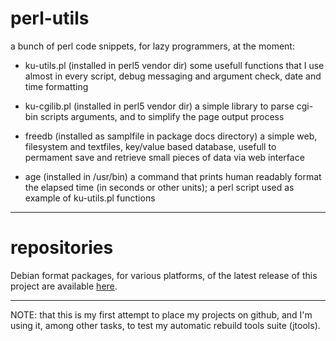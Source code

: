 # perl-utils
a bunch of perl code snippets, for lazy programmers, at the moment:

- ku-utils.pl (installed in perl5 vendor dir)
	some usefull functions that I use almost in every script,
	debug messaging and argument check, date and time formatting

- ku-cgilib.pl (installed in perl5 vendor dir)
	a simple library to parse cgi-bin scripts arguments, and to
	simplify the page output process

- freedb (installed as samplfile in package docs directory)
	a simple web, filesystem and textfiles, key/value based
	database, usefull to permament save and retrieve small
	pieces of data via web interface

- age (installed in /usr/bin)
	a command that prints human readably format the elapsed time
	(in seconds or other units); a perl script used as example
	of ku-utils.pl functions

---

# repositories

Debian format packages, for various platforms, of the latest release
of this project are available
<a target="new" href="https://repos.kubit.ch">here</a>.

---

NOTE: that this is my first attempt to place my projects on github,
and I'm using it, among other tasks, to test my automatic rebuild
tools suite (jtools).

